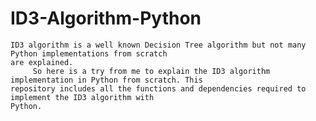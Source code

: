 # ID3-Algorithm-Python
    ID3 algorithm is a well known Decision Tree algorithm but not many Python implementations from scratch 
    are explained. 
         So here is a try from me to explain the ID3 algorithm implementation in Python from scratch. This 
    repository includes all the functions and dependencies required to implement the ID3 algorithm with
    Python.

